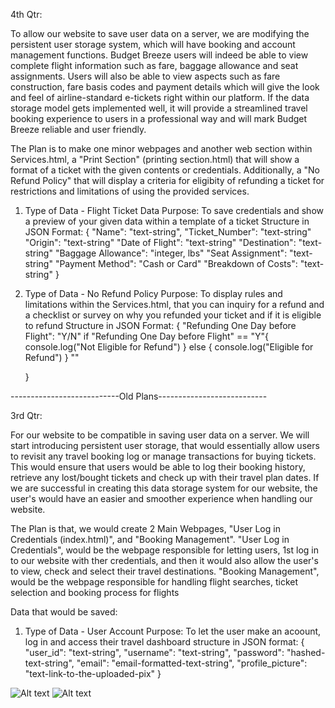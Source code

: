 4th Qtr:

To allow our website to save user data on a server, we are modifying the persistent user storage 
system, which will have booking and account management functions.
Budget Breeze users will indeed be able to view complete 
flight information such as fare, baggage allowance and seat assignments. 
Users will also be able to view aspects such as fare construction, fare basis codes and 
payment details which will give the look and feel of airline-standard e-tickets right 
within our platform. If the data storage model gets implemented well, it will provide a 
streamlined travel booking experience to users in a professional way and will mark 
Budget Breeze reliable and user friendly.

The Plan is to make one minor webpages and another web section within Services.html, a "Print Section" (printing section.html) that will show a format of a ticket
with the given contents or credentials. Additionally, a "No Refund Policy" that will display
a criteria for eligibity of refunding a ticket for restrictions and limitations of using the provided services. 




1. Type of Data - Flight Ticket Data
   Purpose: To save credentials and show a preview of your given data within a 
   template of a ticket
   Structure in JSON Format:
   {
   "Name": "text-string",
   "Ticket_Number": "text-string"
   "Origin": "text-string"
   "Date of Flight": "text-string"
   "Destination": "text-string"
   "Baggage Allowance": "integer, lbs"
   "Seat Assignment": "text-string"
   "Payment Method": "Cash or Card"
   "Breakdown of Costs": "text-string"
   }

2. Type of Data - No Refund Policy
   Purpose: To display rules and limitations within the Services.html, that you can inquiry for a refund and a checklist or survey
   on why you refunded your ticket and if it is eligible to refund
   Structure in JSON Format:
   {
   "Refunding One Day before Flight": "Y/N"
     if "Refunding One Day before Flight" == "Y"{
       console.log("Not Eligible for Refund")
     } else {
       console.log("Eligible for Refund")
     }
   "" 
     
     
   }



---------------------------Old Plans---------------------------

3rd Qtr:

For our website to be compatible in saving user data on a server. We will
start introducing persistent user storage, that would essentially allow users
to revisit any travel booking log or manage transactions for buying tickets.
This would ensure that users would be able to log their booking history, retrieve
any lost/bought tickets and check up with their travel plan dates. If we are successful
in creating this data storage system for our website, the user's would have an easier
and smoother experience when handling our website.

The Plan is that, we would create 2 Main Webpages, "User Log in Credentials (index.html)", and "Booking Management".
"User Log in Credentials", would be the webpage responsible for letting users, 1st log in to our website
with ther credentials, and then it would also allow the user's to view, check and select their travel
destinations. "Booking Management", would be the webpage responsible for handling flight searches, ticket
selection and booking process for flights

Data that would be saved:


1. Type of Data - User Account
   Purpose: To let the user make an acoount, log in and access their travel dashboard
   structure in JSON format:
   {
   "user_id": "text-string",
   "username": "text-string",
   "password": "hashed-text-string",
   "email": "email-formatted-text-string",
   "profile_picture": "text-link-to-the-uploaded-pix"
   }

![Alt text](https://cdn.glitch.global/d76985b4-9558-442d-9584-0aa5a5f79119/Username.png)
![Alt text](https://cdn.glitch.global/d76985b4-9558-442d-9584-0aa5a5f79119/Username%20(1).png?v=1743093687412)

          